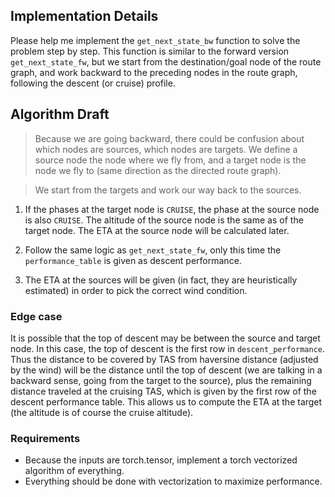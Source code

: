 ## Implementation Details
Please help me implement the `get_next_state_bw` function to solve the problem step by step. This function is similar to the forward version `get_next_state_fw`, but we start from the destination/goal node of the route graph, and work backward to the preceding nodes in the route graph, following the descent (or cruise) profile.

## Algorithm Draft

> Because we are going backward, there could be confusion about which nodes are sources, which nodes are targets. We define a source node the node where we fly from, and a target node is the node we fly to (same direction as the directed route graph). 

> We start from the targets and work our way back to the sources.

1. If the phases at the target node is `CRUISE`, the phase at the source node is also `CRUISE`. The altitude of the source node is the same as of the target node. The ETA at the source node will be calculated later. 

2. Follow the same logic as `get_next_state_fw`, only this time the `performance_table` is given as descent performance.

3. The ETA at the sources will be given (in fact, they are heuristically estimated) in order to pick the correct wind condition.

### Edge case
It is possible that the top of descent may be between the source and target node. In this case, the top of descent is the first row in `descent_performance`. Thus the distance to be covered by TAS from haversine distance (adjusted by the wind) will be the distance until the top of descent (we are talking in a backward sense, going from the target to the source), plus the remaining distance traveled at the cruising TAS, which is given by the first row of the descent performance table. This allows us to compute the ETA at the target (the altitude is of course the cruise altitude).

### Requirements
- Because the inputs are torch.tensor, implement a torch vectorized algorithm of everything.
- Everything should be done with vectorization to maximize performance.

